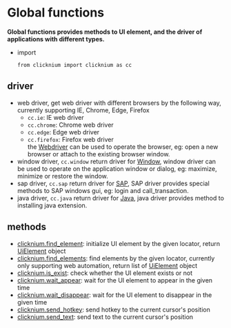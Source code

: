 # Global functions <!-- {docsify-ignore-all} -->
**Global functions provides methods to UI element, and the driver of applications with different types.**

- import
  ```
  from clicknium import clicknium as cc
  ```

## driver 
- web driver, get web driver with different browsers by the following way, currently supporting IE, Chrome, Edge, Firefox  
  - `cc.ie`: IE web driver
  - `cc.chrome`: Chrome web driver
  - `cc.edge`: Edge web driver
  - `cc.firefox`: Firefox web driver  
the [Webdriver](./doc/api/python/webdriver/webdriver.md) can be used to operate the browser, eg: open a new browser or attach to the existing browser window.  
- window driver, `cc.window` return driver for [Window](./doc/api/python/window/window.md), window driver can be used to operate on the application window or dialog, eg: maximize, minimize or restore the window.
- sap driver, `cc.sap` return driver for [SAP](./doc/api/python/sap/sap.md), SAP driver provides special methods to SAP windows gui, eg: login and call_transaction.
- java driver, `cc.java` return driver for [Java](./doc/api/python/java/java.md), java driver provides method to installing java extension.

## methods
- [clicknium.find_element](./doc/api/python/find_element.md): initialize UI element by the given locator, return [UiElement](./doc/api/python/uielement/uielement.md) object
- [clicknium.find_elements](./doc/api/python/find_elements.md): find elements by the given locator, currently only supporting web automation, return list of [UiElement](./doc/api/python/uielement/uielement.md) object
- [clicknium.is_exist](./doc/api/python/is_exist.md): check whether the UI element exists or not
- [clicknium.wait_appear](./doc/api/python/wait_appear.md): wait for the UI element to appear in the given time
- [clicknium.wait_disappear](./doc/api/python/wait_disappear.md): wait for the UI element to disappear in the given time
- [clicknium.send_hotkey](./doc/api/python/send_hotkey.md): send hotkey to the current cursor's position
- [clicknium.send_text](./doc/api/python/send_text.md): send text to the current cursor's position

